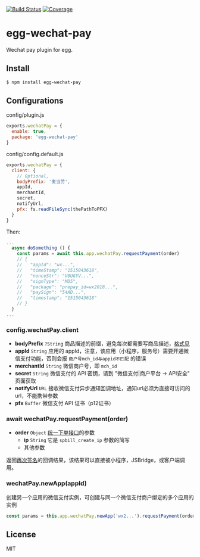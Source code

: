 [![Build Status](https://travis-ci.org/kaelzhang/egg-wechat-pay.svg?branch=master)](https://travis-ci.org/kaelzhang/egg-wechat-pay)
[![Coverage](https://codecov.io/gh/kaelzhang/egg-wechat-pay/branch/master/graph/badge.svg)](https://codecov.io/gh/kaelzhang/egg-wechat-pay)
<!-- optional appveyor tst
[![Windows Build Status](https://ci.appveyor.com/api/projects/status/github/kaelzhang/egg-wechat-pay?branch=master&svg=true)](https://ci.appveyor.com/project/kaelzhang/egg-wechat-pay)
-->
<!-- optional npm version
[![NPM version](https://badge.fury.io/js/err-object.svg)](http://badge.fury.io/js/err-object)
-->
<!-- optional npm downloads
[![npm module downloads per month](http://img.shields.io/npm/dm/err-object.svg)](https://www.npmjs.org/package/err-object)
-->
<!-- optional dependency status
[![Dependency Status](https://david-dm.org/kaelzhang/egg-wechat-pay.svg)](https://david-dm.org/kaelzhang/egg-wechat-pay)
-->

# egg-wechat-pay

Wechat pay plugin for egg.

## Install

```sh
$ npm install egg-wechat-pay
```

## Configurations

config/plugin.js

```js
exports.wechatPay = {
  enable: true,
  package: 'egg-wechat-pay'
}
```

config/config.default.js

```js
exports.wechatPay = {
  client: {
    // Optional,
    bodyPrefix: '麦当劳',
    appId,
    merchantId,
    secret,
    notifyUrl,
    pfx: fs.readFileSync(thePathToPFX)
  }
}
```

Then:

```js
...
  async doSomething () {
    const params = await this.app.wechatPay.requestPayment(order)
    // {
    //   "appId": "wx...",
    //   "timeStamp": "1515043618",
    //   "nonceStr": "V0UGYV...",
    //   "signType": "MD5",
    //   "package": "prepay_id=wx2018...",
    //   "paySign": "54AD...",
    //   "timestamp": "1515043618"
    // }
  }
...
```

### config.wechatPay.client

- **bodyPrefix** `?String` 商品描述的前缀，避免每次都需要写商品描述，[格式见](https://pay.weixin.qq.com/wiki/doc/api/wxa/wxa_api.php?chapter=4_2)
- **appId** `String` 应用的 appId，注意，该应用（小程序，服务号）需要开通微信支付功能，否则会报 `商户号mch_id与appid不匹配` 的错误
- **merchantId** `String` 微信商户号，即 `mch_id`
- **secret** `String` 微信支付的 API 密钥，请到 "微信支付|商户平台 -> API安全" 页面获取
- **notifyUrl** `URL` 接收微信支付异步通知回调地址，通知url必须为直接可访问的url，不能携带参数
- **pfx** `Buffer` 微信支付 API 证书（p12证书）

### await wechatPay.requestPayment(order)

- **order** `Object` [统一下单接口](https://pay.weixin.qq.com/wiki/doc/api/wxa/wxa_api.php?chapter=9_1&index=1)的参数
  - **ip** `String` 它是 `spbill_create_ip` 参数的简写
  - 其他参数

返回[再次签名](https://pay.weixin.qq.com/wiki/doc/api/wxa/wxa_api.php?chapter=7_7&index=3)的回调结果，该结果可以直接被小程序，JSBridge，或客户端调用。

### wechatPay.newApp(appId)

创建另一个应用的微信支付实例，可创建与同一个微信支付商户绑定的多个应用的实例

```js
const params = this.app.wechatPay.newApp('wx2...').requestPayment(order)
```

## License

MIT
